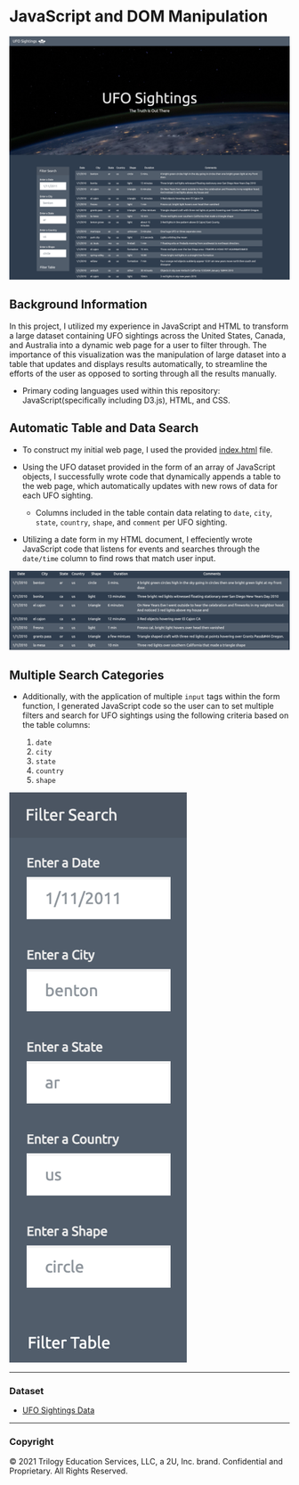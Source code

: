 # JavaScript and DOM Manipulation

![LandingPage](Images/js_landing_page.png)

## Background Information

In this project, I utilized my experience in JavaScript and HTML to transform a large dataset containing UFO sightings across the United States, Canada, and Australia into a dynamic web page for a user to filter through. The importance of this visualization was the manipulation of large dataset into a table that updates and displays results automatically, to streamline the efforts of the user as opposed to sorting through all the results manually. 

* Primary coding languages used within this repository: JavaScript(specifically including D3.js), HTML, and CSS.

## Automatic Table and Data Search

* To construct my initial web page, I used the provided [index.html](StarterCode/index.html) file.

* Using the UFO dataset provided in the form of an array of JavaScript objects, I successfully wrote code that dynamically appends a table to the web page, which automatically updates with new rows of data for each UFO sighting.

  * Columns included in the table contain data relating to `date`, `city`, `state`, `country`, `shape`, and `comment` per UFO sighting.

* Utilizing a date form in my HTML document, I effeciently wrote JavaScript code that listens for events and searches through the `date/time` column to find rows that match user input.

![Columns](Images/js_data_columns.png)

## Multiple Search Categories

* Additionally, with the application of multiple `input` tags within the form function, I generated JavaScript code so the user can to set multiple filters and search for UFO sightings using the following criteria based on the table columns:

  1. `date`
  2. `city`
  3. `state`
  4. `country`
  5. `shape`

![Filters](Images/js_mult_filters.png)

- - -

### Dataset

* [UFO Sightings Data](StarterCode/static/js/data.js)

- - -

### Copyright

© 2021 Trilogy Education Services, LLC, a 2U, Inc. brand. Confidential and Proprietary. All Rights Reserved.
